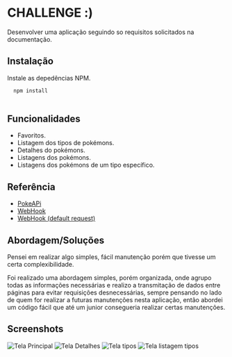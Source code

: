
# CHALLENGE :)

Desenvolver uma aplicação seguindo so requisitos solicitados na documentação.




## Instalação

Instale as depedências NPM.

```bash
  npm install 
 
```
    

## Funcionalidades

- Favoritos.
- Listagem dos tipos de pokémons.
- Detalhes do pokémons.
- Listagens dos pokémons.
- Listagens dos pokémons de um tipo específico.


## Referência

 - [PokeAPi](https://pokeapi.co/)
 - [WebHook](https://webhook.site/#!/307f99f8-aae9-44ef-8f93-f80bb3c6222e/78a154fd-6079-48ee-9b40-c23fa2c99d90/1)
 - [WebHook (default request)](https://webhook.site/307f99f8-aae9-44ef-8f93-f80bb3c6222e)


## Abordagem/Soluções

Pensei em realizar algo simples, fácil manutenção porém que tivesse um certa complexibilidade.

Foi realizado uma abordagem simples, porém organizada, onde agrupo todas as informações necessárias e realizo a transmitação de dados entre páginas para evitar requisições desnecessárias, sempre pensando no lado de quem for realizar a futuras manutenções nesta aplicação, então abordei um código fácil que até um junior consegueria realizar certas manutenções.


## Screenshots
![Tela Principal](https://uploaddeimagens.com.br/images/003/989/762/full/localhost_8100_home%28iPhone_X%29.png?1661098156)
![Tela Detalhes](https://uploaddeimagens.com.br/images/003/989/765/full/localhost_8100_%28iPhone_X%29_%284%29.png?1661098227)
![Tela tipos](https://uploaddeimagens.com.br/images/003/989/767/full/localhost_8100_%28iPhone_X%29_%285%29.png?1661098296)
![Tela listagem tipos](https://uploaddeimagens.com.br/images/003/989/768/full/localhost_8100_%28iPhone_X%29_%286%29.png?1661098339)

